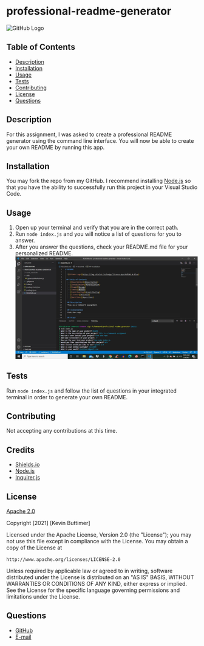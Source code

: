 # professional-readme-generator

  ![GitHub Logo](https://img.shields.io/badge/license-Apache%202.0-blue)

 ## Table of Contents
   - [Description](#description)
   - [Installation](#installation)
   - [Usage](#usage)
   - [Tests](#tests)
   - [Contributing](#contributing)
   - [License](#license)
   - [Questions](#questions)

  ## Description
  For this assignment, I was asked to create a professional README generator using the command line interface. You will now be able to create your own README by running this app. 

  ## Installation
  You may fork the repo from my GitHub. I recommend installing [Node.js](https://nodejs.org/en/) so that you have the ability to successfully run this project in your Visual Studio Code.

  ## Usage
  1. Open up your terminal and verify that you are in the correct path.
  2. Run `node index.js` and you will notice a list of questions for you to answer.
  3. After you answer the questions, check your README.md file for your personalized README.
  ![professional-readme-generator](/assets/images/README.jpg)

  ## Tests
  Run `node index.js` and follow the list of questions in your integrated terminal in order to generate your own README.

  ## Contributing
  Not accepting any contributions at this time.
  
  ## Credits
  * [Shields.io](https://shields.io/)
  * [Node.js](https://nodejs.org/en/)
  * [Inquirer.js](https://www.npmjs.com/package/inquirer)

  ## License
  [Apache 2.0](https://www.apache.org/licenses/LICENSE-2.0)
  
  Copyright [2021] [Kevin Buttimer]

Licensed under the Apache License, Version 2.0 (the "License");
you may not use this file except in compliance with the License.
You may obtain a copy of the License at

    http://www.apache.org/licenses/LICENSE-2.0

Unless required by applicable law or agreed to in writing, software
distributed under the License is distributed on an "AS IS" BASIS,
WITHOUT WARRANTIES OR CONDITIONS OF ANY KIND, either express or implied.
See the License for the specific language governing permissions and
limitations under the License.

  ## Questions
  * [GitHub](http://github.com/KevinB04)
  * [E-mail](kbuttimer4@gmail.com)

